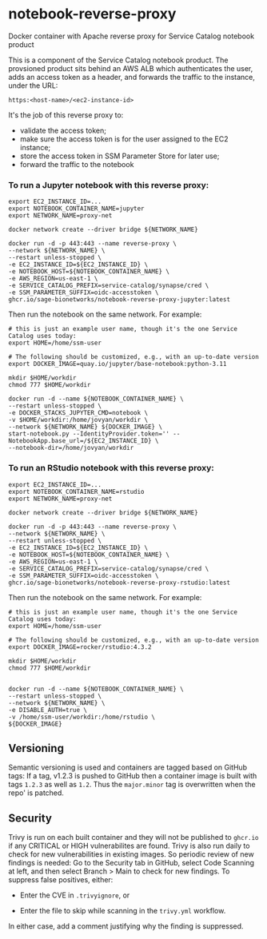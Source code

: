 # notebook-reverse-proxy
Docker container with Apache reverse proxy for Service Catalog notebook product

This is a component of the Service Catalog notebook product.
The provsioned product sits behind an AWS ALB which authenticates
the user, adds an access token as a header, and forwards the traffic
to the instance, under the URL:

```
https:<host-name>/<ec2-instance-id>
```

It's the job of this reverse proxy to:
- validate the access token;
- make sure the access token is for the user assigned to the EC2 instance;
- store the access token in SSM Parameter Store for later use;
- forward the traffic to the notebook


### To run a Jupyter notebook with this reverse proxy:

```
export EC2_INSTANCE_ID=...
export NOTEBOOK_CONTAINER_NAME=jupyter
export NETWORK_NAME=proxy-net

docker network create --driver bridge ${NETWORK_NAME}

docker run -d -p 443:443 --name reverse-proxy \
--network ${NETWORK_NAME} \
--restart unless-stopped \
-e EC2_INSTANCE_ID=${EC2_INSTANCE_ID} \
-e NOTEBOOK_HOST=${NOTEBOOK_CONTAINER_NAME} \
-e AWS_REGION=us-east-1 \
-e SERVICE_CATALOG_PREFIX=service-catalog/synapse/cred \
-e SSM_PARAMETER_SUFFIX=oidc-accesstoken \
ghcr.io/sage-bionetworks/notebook-reverse-proxy-jupyter:latest

```

Then run the notebook on the same network. For example:

```
# this is just an example user name, though it's the one Service Catalog uses today:
export HOME=/home/ssm-user

# The following should be customized, e.g., with an up-to-date version
export DOCKER_IMAGE=quay.io/jupyter/base-notebook:python-3.11

mkdir $HOME/workdir
chmod 777 $HOME/workdir

docker run -d --name ${NOTEBOOK_CONTAINER_NAME} \
--restart unless-stopped \
-e DOCKER_STACKS_JUPYTER_CMD=notebook \
-v $HOME/workdir:/home/jovyan/workdir \
--network ${NETWORK_NAME} ${DOCKER_IMAGE} \
start-notebook.py --IdentityProvider.token='' --NotebookApp.base_url=/${EC2_INSTANCE_ID} \
--notebook-dir=/home/jovyan/workdir

```

### To run an RStudio notebook with this reverse proxy:


```
export EC2_INSTANCE_ID=...
export NOTEBOOK_CONTAINER_NAME=rstudio
export NETWORK_NAME=proxy-net

docker network create --driver bridge ${NETWORK_NAME}

docker run -d -p 443:443 --name reverse-proxy \
--network ${NETWORK_NAME} \
--restart unless-stopped \
-e EC2_INSTANCE_ID=${EC2_INSTANCE_ID} \
-e NOTEBOOK_HOST=${NOTEBOOK_CONTAINER_NAME} \
-e AWS_REGION=us-east-1 \
-e SERVICE_CATALOG_PREFIX=service-catalog/synapse/cred \
-e SSM_PARAMETER_SUFFIX=oidc-accesstoken \
ghcr.io/sage-bionetworks/notebook-reverse-proxy-rstudio:latest

```

Then run the notebook on the same network. For example:

```
# this is just an example user name, though it's the one Service Catalog uses today:
export HOME=/home/ssm-user

# The following should be customized, e.g., with an up-to-date version
export DOCKER_IMAGE=rocker/rstudio:4.3.2

mkdir $HOME/workdir
chmod 777 $HOME/workdir


docker run -d --name ${NOTEBOOK_CONTAINER_NAME} \
--restart unless-stopped \
--network ${NETWORK_NAME} \
-e DISABLE_AUTH=true \
-v /home/ssm-user/workdir:/home/rstudio \
${DOCKER_IMAGE}

```

## Versioning

Semantic versioning is used and containers are tagged based on GitHub tags: If a tag,
v1.2.3 is pushed to GitHub then a container image is built with tags `1.2.3` as well as `1.2`.
Thus the `major.minor` tag is overwritten when the repo' is patched.


## Security

Trivy is run on each built container and they will not be published
to `ghcr.io` if any CRITICAL or HIGH
vulnerabilites are found.  Trivy is also run daily to check for new
vulnerabilities in existing images.  So periodic review of new findings
is needed:  Go to the Security tab in GitHub, select Code Scanning at left,
and then select Branch > Main to check for new findings.  To suppress
false positives, either:

- Enter the CVE in `.trivyignore`, or

- Enter the file to skip while scanning in the `trivy.yml` workflow.

In either case, add a comment justifying why the finding is suppressed.
